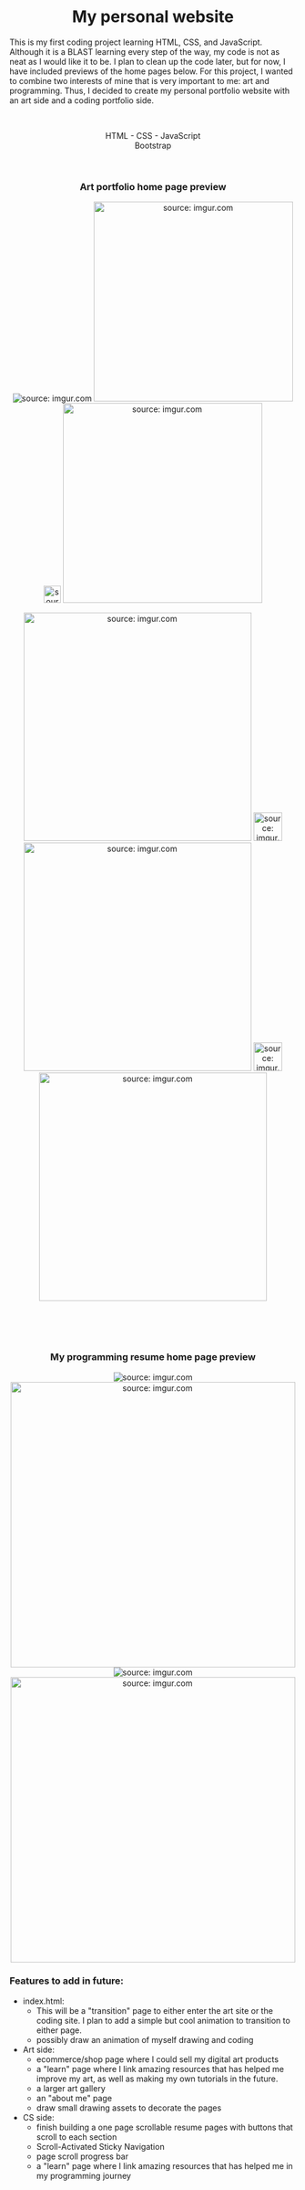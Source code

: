 <h1 align="center"> My personal website</h1>

This is my first coding project learning HTML, CSS, and JavaScript. Although it is a BLAST learning every step of the way, my code is not as neat as I would like it to be. I plan to clean up the code later, but for now, I have included previews of the home pages below.
For this project, I wanted to combine two interests of mine that is very important to me: art and programming. Thus, I decided to create my personal portfolio website with an art side and a coding portfolio side.

<br>
<p align="center">
HTML - CSS - JavaScript <br>
Bootstrap
</p>
<br>

<h3 align="center"> Art portfolio home page preview </h3>
<p align="center">
<img src="https://i.imgur.com/X8kiRWO.png" title="source: imgur.com" />

<img height="350 px" src="https://i.imgur.com/I3fkXrT.png" title="source: imgur.com" />
<img width="30 px" src="https://i.imgur.com/XsJCZyC.png" title="source: imgur.com" />
<img height="350 px" src="https://i.imgur.com/52LxyD0.png" title="source: imgur.com" />
</p>

<p float="left" align="center">
<img height="400 px" src="https://i.imgur.com/EIxsHp0.png" title="source: imgur.com" />
  <img width="50 px" src="https://i.imgur.com/XsJCZyC.png" title="source: imgur.com" />
<img height="400 px" src="https://i.imgur.com/QtvyQKX.png" title="source: imgur.com" />
  <img width="50 px" src="https://i.imgur.com/XsJCZyC.png" title="source: imgur.com" />
<img height="400 px" src="https://i.imgur.com/ahVFCBZ.png" title="source: imgur.com" />
</p>
<br><br><br>
<h3 align="center"> My programming resume home page preview </h3>
<p align="center">  
<img src="https://i.imgur.com/qC48oDs.png" title="source: imgur.com" />
<img height="500 px" src="https://i.imgur.com/x7gtnqt.png" title="source: imgur.com" />
<img src="https://i.imgur.com/XsJCZyC.png" title="source: imgur.com" />
<img height="500 px" src="https://i.imgur.com/pUhFdjD.png" title="source: imgur.com" />
</p>

### Features to add in future:
  - index.html:
    - This will be a "transition" page to either enter the art site or the coding site. I plan to add a simple but cool animation to transition to either page.  
    - possibly draw an animation of myself drawing and coding
  - Art side:
    - ecommerce/shop page where I could sell my digital art products
    - a "learn" page where I link amazing resources that has helped me improve my art, as well as making my own tutorials in the future.
    - a larger art gallery
    - an "about me" page
    - draw small drawing assets to decorate the pages
  - CS side:
    - finish building a one page scrollable resume pages with buttons that scroll to each section
    - Scroll-Activated Sticky Navigation
    - page scroll progress bar
    - a "learn" page where I link amazing resources that has helped me in my programming journey
  
